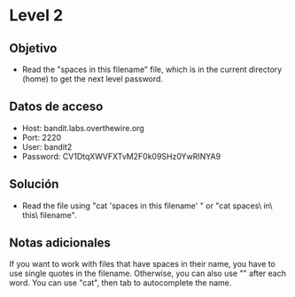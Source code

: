 # Level 2

## Objetivo
- Read the "spaces in this filename" file, which is in the current directory (home) to get the next level password.

## Datos de acceso
- Host: bandit.labs.overthewire.org
- Port: 2220
- User: bandit2
- Password: CV1DtqXWVFXTvM2F0k09SHz0YwRINYA9

## Solución
- Read the file using "cat 'spaces in this filename' " or "cat spaces\ in\ this\ filename".


## Notas adicionales
If you want to work with files that have spaces in their name, you have to use single quotes in the filename. Otherwise, you can also use "\" after each word. You can use "cat", then tab to autocomplete the name.